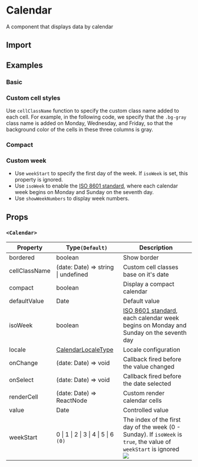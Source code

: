 # Calendar

A component that displays data by calendar

## Import

<!--{include:<import-guide>}-->

## Examples

### Basic

<!--{include:`basic.md`}-->

### Custom cell styles

Use `cellClassName` function to specify the custom class name added to each cell. For example, in the following code, we specify that the `.bg-gray` class name is added on Monday, Wednesday, and Friday, so that the background color of the cells in these three columns is gray.

<!--{include:`custom-cell.md`}-->

### Compact

<!--{include:`compact.md`}-->

### Custom week

<!--{include:`week-start.md`}-->

- Use `weekStart` to specify the first day of the week. If `isoWeek` is set, this property is ignored.
- Use `isoWeek` to enable the [ISO 8601 standard][ISO-8601], where each calendar week begins on Monday and Sunday on the seventh day.
- Use `showWeekNumbers` to display week numbers.

## Props

### `<Calendar>`

<!-- prettier-sort-markdown-table -->

| Property      | Type`(Default)`                             | Description                                                                                                                       |
| ------------- | ------------------------------------------- | --------------------------------------------------------------------------------------------------------------------------------- |
| bordered      | boolean                                     | Show border                                                                                                                       |
| cellClassName | (date: Date) => string \| undefined         | Custom cell classes base on it's date                                                                                             |
| compact       | boolean                                     | Display a compact calendar                                                                                                        |
| defaultValue  | Date                                        | Default value                                                                                                                     |
| isoWeek       | boolean                                     | [ISO 8601 standard][iso-8601], each calendar week begins on Monday and Sunday on the seventh day                                  |
| locale        | [CalendarLocaleType](/guide/i18n/#calendar) | Locale configuration                                                                                                              |
| onChange      | (date: Date) => void                        | Callback fired before the value changed                                                                                           |
| onSelect      | (date: Date) => void                        | Callback fired before the date selected                                                                                           |
| renderCell    | (date: Date) => ReactNode                   | Custom render calendar cells                                                                                                      |
| value         | Date                                        | Controlled value                                                                                                                  |
| weekStart     | 0 \| 1 \| 2 \| 3 \| 4 \| 5 \| 6 `(0)`       | The index of the first day of the week (0 - Sunday). If `isoWeek` is `true`, the value of `weekStart` is ignored <br/>![][5.62.0] |

[ISO-8601]: https://en.wikipedia.org/wiki/ISO_week_date
[5.62.0]: https://img.shields.io/badge/min-v5.62.0-blue
